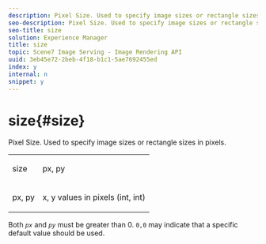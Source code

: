 ```yaml
---
description: Pixel Size. Used to specify image sizes or rectangle sizes in pixels.
seo-description: Pixel Size. Used to specify image sizes or rectangle sizes in pixels.
seo-title: size
solution: Experience Manager
title: size
topic: Scene7 Image Serving - Image Rendering API
uuid: 3eb45e72-2beb-4f18-b1c1-5ae7692455ed
index: y
internal: n
snippet: y
---
```


# size{#size}

Pixel Size. Used to specify image sizes or rectangle sizes in pixels.

<table id="simpletable_06761BED6FF14C2A83745A78B10D3419"> 
 <tr class="strow"> 
  <td class="stentry"> <p><span class="codeph"> <span class="varname"> size</span> </span> </p> </td> 
  <td class="stentry"> <p><span class="codeph"> <span class="varname"> px, py</span> </span> </p></td> 
 </tr> 
 <tr class="strow"> 
  <td class="stentry"> <p><span class="codeph"> <span class="varname"> px, py</span> </span> </p></td> 
  <td class="stentry"> <p>x, y values in pixels (int, int) </p></td> 
 </tr> 
</table>

Both *`px`* and *`py`* must be greater than 0. `0,0` may indicate that a specific default value should be used. 
